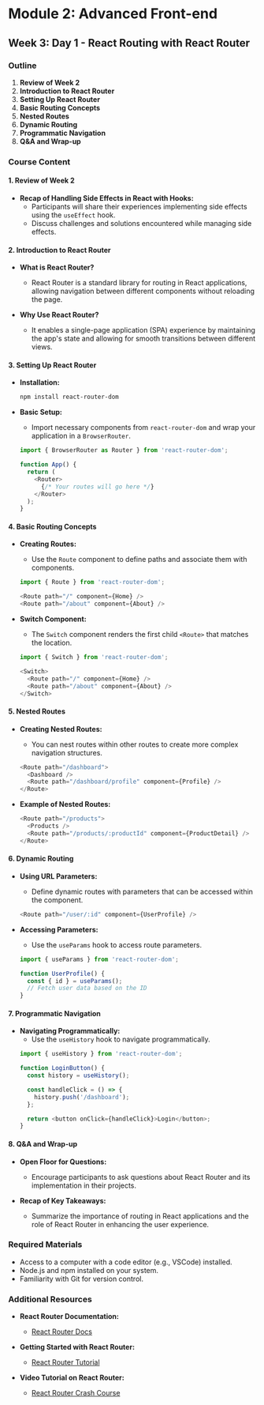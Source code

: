 # Module 2: Advanced Front-end
## Week 3: Day 1 - React Routing with React Router

### Outline
1. **Review of Week 2**
2. **Introduction to React Router**
3. **Setting Up React Router**
4. **Basic Routing Concepts**
5. **Nested Routes**
6. **Dynamic Routing**
7. **Programmatic Navigation**
8. **Q&A and Wrap-up**

### Course Content

#### 1. Review of Week 2
- **Recap of Handling Side Effects in React with Hooks:**
  - Participants will share their experiences implementing side effects using the `useEffect` hook.
  - Discuss challenges and solutions encountered while managing side effects.

#### 2. Introduction to React Router
- **What is React Router?**
  - React Router is a standard library for routing in React applications, allowing navigation between different components without reloading the page.

- **Why Use React Router?**
  - It enables a single-page application (SPA) experience by maintaining the app's state and allowing for smooth transitions between different views.

#### 3. Setting Up React Router
- **Installation:**
  ```bash
  npm install react-router-dom
  ```

- **Basic Setup:**
  - Import necessary components from `react-router-dom` and wrap your application in a `BrowserRouter`.
  ```javascript
  import { BrowserRouter as Router } from 'react-router-dom';

  function App() {
    return (
      <Router>
        {/* Your routes will go here */}
      </Router>
    );
  }
  ```

#### 4. Basic Routing Concepts
- **Creating Routes:**
  - Use the `Route` component to define paths and associate them with components.
  ```javascript
  import { Route } from 'react-router-dom';

  <Route path="/" component={Home} />
  <Route path="/about" component={About} />
  ```

- **Switch Component:**
  - The `Switch` component renders the first child `<Route>` that matches the location.
  ```javascript
  import { Switch } from 'react-router-dom';

  <Switch>
    <Route path="/" component={Home} />
    <Route path="/about" component={About} />
  </Switch>
  ```

#### 5. Nested Routes
- **Creating Nested Routes:**
  - You can nest routes within other routes to create more complex navigation structures.
  ```javascript
  <Route path="/dashboard">
    <Dashboard />
    <Route path="/dashboard/profile" component={Profile} />
  </Route>
  ```

- **Example of Nested Routes:**
  ```javascript
  <Route path="/products">
    <Products />
    <Route path="/products/:productId" component={ProductDetail} />
  </Route>
  ```

#### 6. Dynamic Routing
- **Using URL Parameters:**
  - Define dynamic routes with parameters that can be accessed within the component.
  ```javascript
  <Route path="/user/:id" component={UserProfile} />
  ```

- **Accessing Parameters:**
  - Use the `useParams` hook to access route parameters.
  ```javascript
  import { useParams } from 'react-router-dom';

  function UserProfile() {
    const { id } = useParams();
    // Fetch user data based on the ID
  }
  ```

#### 7. Programmatic Navigation
- **Navigating Programmatically:**
  - Use the `useHistory` hook to navigate programmatically.
  ```javascript
  import { useHistory } from 'react-router-dom';

  function LoginButton() {
    const history = useHistory();

    const handleClick = () => {
      history.push('/dashboard');
    };

    return <button onClick={handleClick}>Login</button>;
  }
  ```

#### 8. Q&A and Wrap-up
- **Open Floor for Questions:**
  - Encourage participants to ask questions about React Router and its implementation in their projects.

- **Recap of Key Takeaways:**
  - Summarize the importance of routing in React applications and the role of React Router in enhancing the user experience.

### Required Materials
- Access to a computer with a code editor (e.g., VSCode) installed.
- Node.js and npm installed on your system.
- Familiarity with Git for version control.

### Additional Resources
- **React Router Documentation:**
  - [React Router Docs](https://reactrouter.com/)

- **Getting Started with React Router:**
  - [React Router Tutorial](https://reactrouter.com/web/guides/quick-start)

- **Video Tutorial on React Router:**
  - [React Router Crash Course](https://www.youtube.com/watch?v=Law7wfdg_ls)


